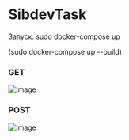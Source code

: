 # SibdevTask
Запуск: sudo docker-compose up 

(sudo docker-compose up  --build)

### GET
![image](https://user-images.githubusercontent.com/40664658/117279017-dd3b2b00-ae93-11eb-9d8d-c6ffc495c4d0.png)
### POST
![image](https://user-images.githubusercontent.com/40664658/117278927-c85e9780-ae93-11eb-9f49-f8400b8ed151.png)

